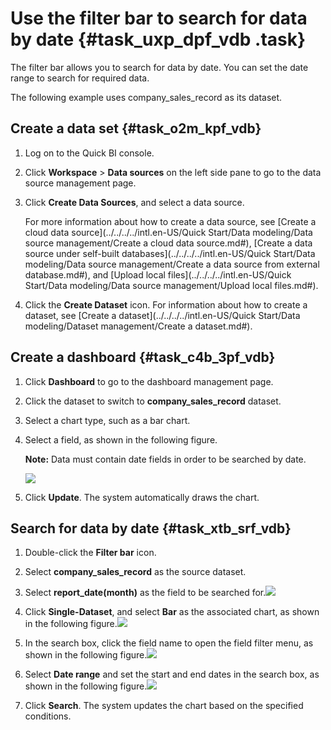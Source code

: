 # Use the filter bar to search for data by date {#task_uxp_dpf_vdb .task}

The filter bar allows you to search for data by date. You can set the date range to search for required data.

The following example uses company\_sales\_record as its dataset.

## Create a data set {#task_o2m_kpf_vdb}

1.  Log on to the Quick BI console. 
2.  Click **Workspace** \> **Data sources** on the left side pane to go to the data source management page. 
3.  Click **Create Data Sources**, and select a data source. 

    For more information about how to create a data source, see [Create a cloud data source](../../../../intl.en-US/Quick Start/Data modeling/Data source management/Create a cloud data source.md#), [Create a data source under self-built databases](../../../../intl.en-US/Quick Start/Data modeling/Data source management/Create a data source from external database.md#), and [Upload local files](../../../../intl.en-US/Quick Start/Data modeling/Data source management/Upload local files.md#).

4.  Click the **Create Dataset** icon. For information about how to create a dataset, see [Create a dataset](../../../../intl.en-US/Quick Start/Data modeling/Dataset management/Create a dataset.md#). 

## Create a dashboard {#task_c4b_3pf_vdb}

1.  Click **Dashboard** to go to the dashboard management page. 
2.  Click the dataset to switch to **company\_sales\_record** dataset. 
3.  Select a chart type, such as a bar chart. 
4.  Select a field, as shown in the following figure. 

    **Note:** Data must contain date fields in order to be searched by date.

    ![](http://static-aliyun-doc.oss-cn-hangzhou.aliyuncs.com/assets/img/9189/15401990141887_en-US.png)

5.  Click **Update**. The system automatically draws the chart. 

## Search for data by date {#task_xtb_srf_vdb}

1.  Double-click the **Filter bar** icon. 
2.  Select **company\_sales\_record** as the source dataset. 
3.   Select **report\_date\(month\)** as the field to be searched for.![](http://static-aliyun-doc.oss-cn-hangzhou.aliyuncs.com/assets/img/9189/15401990141894_en-US.png)

 
4.   Click **Single-Dataset**, and select **Bar** as the associated chart, as shown in the following figure.![](http://static-aliyun-doc.oss-cn-hangzhou.aliyuncs.com/assets/img/9189/15401990141898_en-US.png)

 
5.   In the search box, click the field name to open the field filter menu, as shown in the following figure.![](http://static-aliyun-doc.oss-cn-hangzhou.aliyuncs.com/assets/img/9189/15401990141902_en-US.png)

 
6.   Select **Date range** and set the start and end dates in the search box, as shown in the following figure.![](http://static-aliyun-doc.oss-cn-hangzhou.aliyuncs.com/assets/img/9189/15401990141913_en-US.png)

 
7.  Click **Search**. The system updates the chart based on the specified conditions. 

